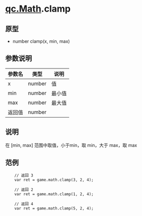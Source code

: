 # [qc.Math](README.md).clamp

## 原型
* number clamp(x, min, max)

## 参数说明
| 参数名 | 类型 | 说明 |
| ------------- | ------------- | -------------|
| x | number | 值 |
| min | number | 最小值 |
| max | number | 最大值 |
| 返回值 | number |  |

## 说明
在 [min, max] 范围中取值，小于min，取 min，大于 max，取 max

## 范例
````
    // 返回 3
    var ret = game.math.clamp(3, 2, 4);

    // 返回 2
    var ret = game.math.clamp(1, 2, 4);

    // 返回 4
    var ret = game.math.clamp(5, 2, 4);
````
